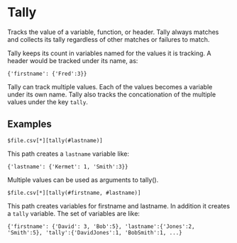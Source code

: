 
# Tally

Tracks the value of a variable, function, or header. Tally always matches and collects its tally regardless of other matches or failures to match.

Tally keeps its count in variables named for the values it is tracking. A header would be tracked under its name, as:

    {'firstname': {'Fred':3}}

Tally can track multiple values. Each of the values becomes a variable under its own name. Tally also tracks the concationation of the multiple values under the key `tally`.

## Examples

    $file.csv[*][tally(#lastname)]

This path creates a  `lastname` variable like:

    {'lastname': {'Kermet': 1, 'Smith':3}}

Multiple values can be used as arguments to tally().

    $file.csv[*][tally(#firstname, #lastname)]

This path creates variables for firstname and lastname. In addition it creates a `tally` variable. The set of variables are like:

    {'firstname': {'David': 3, 'Bob':5}, 'lastname':{'Jones':2, 'Smith':5}, 'tally':{'DavidJones':1, 'BobSmith':1, ...}



